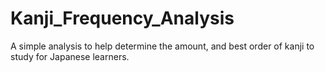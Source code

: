 # Kanji_Frequency_Analysis
A simple analysis to help determine the amount, and best order of kanji to study for Japanese learners.
